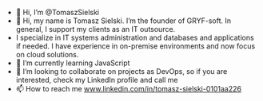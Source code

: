 - 👋 Hi, I’m @TomaszSielski
- 👀 Hi, my name is Tomasz Sielski. I’m the founder of GRYF-soft. In general, I support my clients as an IT outsource. 
- I specialize in IT systems administration and databases and applications if needed. I have experience in on-premise environments and now focus on cloud solutions. 
- 🌱 I’m currently learning JavaScript
- 💞️ I’m looking to collaborate on projects as DevOps, so if you are interested, check my LinkedIn profile and call me
- 📫 How to reach me www.linkedin.com/in/tomasz-sielski-0101aa226

<!---
TomaszSielski/TomaszSielski is a ✨ special ✨ repository because its `README.md` (this file) appears on your GitHub profile.
You can click the Preview link to take a look at your changes.
--->
